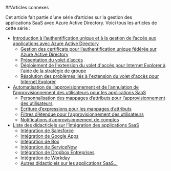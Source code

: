 ##Articles connexes

Cet article fait partie d’une série d’articles sur la gestion des applications SaaS avec Azure Active Directory. Voici tous les articles de cette série :

- [Introduction à l’authentification unique et à la gestion de l’accès aux applications avec Azure Active Directory](active-directory-appssoaccess-whatis.md)
	- [Gestion des certificats pour l’authentification unique fédérée sur Azure Active Directory](active-directory-sso-certs.md)
	- [Présentation du volet d’accès](active-directory-saas-access-panel-introduction.md)
	- [Déploiement de l'extension du volet d'accès pour Internet Explorer à l'aide de la stratégie de groupe](active-directory-saas-ie-group-policy.md)
	- [Résolution des problèmes liés à l'extension du volet d'accès pour Internet Explorer](active-directory-saas-ie-troubleshooting.md)
- [Automatisation de l’approvisionnement et de l’annulation de l’approvisionnement des utilisateurs pour les applications SaaS](active-directory-saas-app-provisioning.md)
	- [Personnalisation des mappages d’attributs pour l’approvisionnement des utilisateurs](active-directory-saas-customizing-attribute-mappings.md)
	- [Écriture d’expressions pour les mappages d’attributs](active-directory-saas-writing-expressions-for-attribute-mappings.md)
	- [Filtres d’étendue pour l’approvisionnement des utilisateurs](active-directory-saas-scoping-filters.md)
	- [Notifications d’approvisionnement de comptes](active-directory-saas-account-provisioning-notifications.md)
- [Liste des didacticiels sur l’intégration des applications SaaS](active-directory-saas-tutorial-list.md)
	- [Intégration de Salesforce](active-directory-saas-salesforce-tutorial.md)
	- [Intégration de Google Apps](active-directory-saas-google-apps-tutorial.md)
	- [Intégration de Box](https://msdn.microsoft.com/library/azure/dn308589.aspx)
	- [Intégration de ServiceNow](https://msdn.microsoft.com/library/azure/dn510971.aspx)
	- [Intégration de Dropbox Entreprises](https://msdn.microsoft.com/library/azure/dn510978.aspx)
	- [Intégration de Workday](http://go.microsoft.com/fwlink/?LinkId=690250) 
	- [Autres didacticiels sur les applications SaaS...](active-directory-saas-tutorial-list.md)

<!---HONumber=Oct15_HO3-->